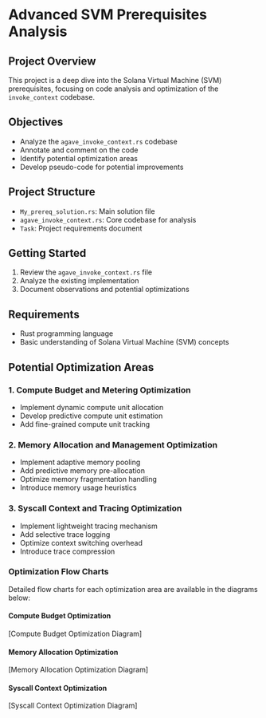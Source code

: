 # Advanced SVM Prerequisites Analysis

## Project Overview
This project is a deep dive into the Solana Virtual Machine (SVM) prerequisites, focusing on code analysis and optimization of the `invoke_context` codebase.

## Objectives
- Analyze the `agave_invoke_context.rs` codebase
- Annotate and comment on the code
- Identify potential optimization areas
- Develop pseudo-code for potential improvements

## Project Structure
- `My_prereq_solution.rs`: Main solution file
- `agave_invoke_context.rs`: Core codebase for analysis
- `Task`: Project requirements document

## Getting Started
1. Review the `agave_invoke_context.rs` file
2. Analyze the existing implementation
3. Document observations and potential optimizations

## Requirements
- Rust programming language
- Basic understanding of Solana Virtual Machine (SVM) concepts 

## Potential Optimization Areas

### 1. Compute Budget and Metering Optimization
- Implement dynamic compute unit allocation
- Develop predictive compute unit estimation
- Add fine-grained compute unit tracking

### 2. Memory Allocation and Management Optimization
- Implement adaptive memory pooling
- Add predictive memory pre-allocation
- Optimize memory fragmentation handling
- Introduce memory usage heuristics

### 3. Syscall Context and Tracing Optimization
- Implement lightweight tracing mechanism
- Add selective trace logging
- Optimize context switching overhead
- Introduce trace compression

### Optimization Flow Charts
Detailed flow charts for each optimization area are available in the diagrams below:

#### Compute Budget Optimization
[Compute Budget Optimization Diagram]

#### Memory Allocation Optimization
[Memory Allocation Optimization Diagram]

#### Syscall Context Optimization
[Syscall Context Optimization Diagram] 